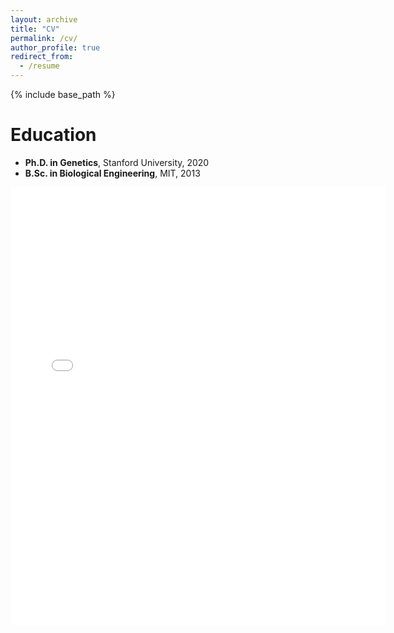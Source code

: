 ```yaml
---
layout: archive
title: "CV"
permalink: /cv/
author_profile: true
redirect_from:
  - /resume
---
```


{% include base_path %}

Education
======
* **Ph.D. in Genetics**, Stanford University, 2020
* **B.Sc. in Biological Engineering**, MIT, 2013

<embed src="{{ site.baseurl }}/files/robinyeo_CV_1_page.pdf" width="600" height="700" type='application/pdf'> 
